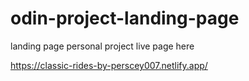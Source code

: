 # odin-project-landing-page
landing page personal project
live page here

https://classic-rides-by-perscey007.netlify.app/
